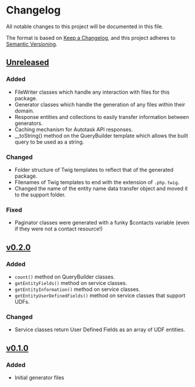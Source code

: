 # Changelog
All notable changes to this project will be documented in this file.

The format is based on [Keep a Changelog](https://keepachangelog.com/en/1.0.0/),
and this project adheres to [Semantic Versioning](https://semver.org/spec/v2.0.0.html).

## [Unreleased]

### Added
- FileWriter classes which handle any interaction with files for this package.
- Generator classes which handle the generation of any files within their domain.
- Response entities and collections to easily transfer information between generators.
- Caching mechanism for Autotask API responses.
- __toString() method on the QueryBuilder template which allows the built query to be used as a string.

### Changed
- Folder structure of Twig templates to reflect that of the generated package.
- Filenames of Twig templates to end with the extension of `.php.twig`.
- Changed the name of the entity name data transfer object and moved it to the support folder.

### Fixed
- Paginator classes were generated with a funky $contacts variable (even if they were not a contact resource!)

## [v0.2.0]

### Added
- `count()` method on QueryBuilder classes.
- `getEntityFields()` method on service classes.
- `getEntityInformation()` method on service classes.
- `getEntityUserDefinedFields()` method on service classes that support UDFs.

### Changed
- Service classes return User Defined Fields as an array of UDF entities.

## [v0.1.0]

### Added
- Initial generator files

[Unreleased]: https://github.com/Anteris-Dev/autotask-client-generator/compare/v0.2.0...HEAD
[v0.2.0]: https://github.com/Anteris-Dev/autotask-client-generator/compare/v0.1.0...v0.2.0
[v0.1.0]: https://github.com/Anteris-Dev/autotask-client-generator/releases/tag/v0.1.0
